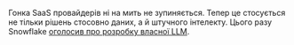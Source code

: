 Гонка SaaS провайдерів ні на мить не зупиняється. Тепер це стосується не тільки рішень стосовно даних, а й штучного інтелекту. Цього разу Snowflake [оголосив про розробку власної LLM](https://twitter.com/SnowflakeDB/status/1783120951623991802).